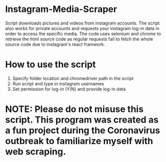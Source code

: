 # Instagram-Media-Scraper
Script downloads pictures and videos from instagram accounts. The script also works for private accounts and requests your instagram log-in data in order to access the specific media. The code uses selenium and chrome to retrieve the html source code as regular requests fail to fetch the whole source code due to instagram's react framwork.

# How to use the script
1. Specify folder location and chromedriver path in the script
2. Run script and type in instagram usernames
3. Set permission for log-in (Y/N) and provide log-in data

# NOTE: Please do not misuse this script. This program was created as a fun project during the Coronavirus outbreak to familiarize myself with web scraping. 
